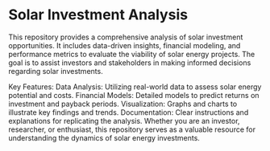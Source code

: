 # Solar Investment Analysis
This repository provides a comprehensive analysis of solar investment opportunities. It includes data-driven insights, financial modeling, and performance metrics to evaluate the viability of solar energy projects. The goal is to assist investors and stakeholders in making informed decisions regarding solar investments.

Key Features:
Data Analysis: Utilizing real-world data to assess solar energy potential and costs.
Financial Models: Detailed models to predict returns on investment and payback periods.
Visualization: Graphs and charts to illustrate key findings and trends.
Documentation: Clear instructions and explanations for replicating the analysis.
Whether you are an investor, researcher, or enthusiast, this repository serves as a valuable resource for understanding the dynamics of solar energy investments.